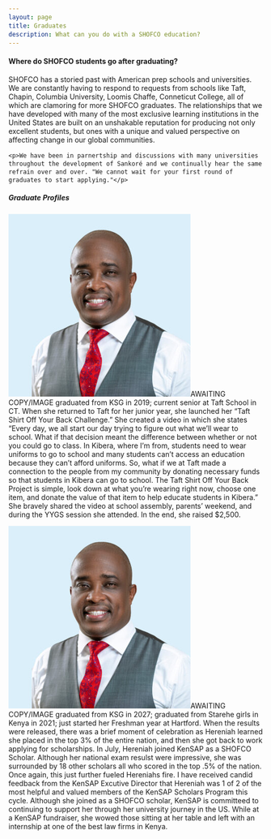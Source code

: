```yaml
---
layout: page
title: Graduates
description: What can you do with a SHOFCO education?
---
```

<section>
	<h4>Where do SHOFCO students go after graduating?</h4>
	<p>SHOFCO has a storied past with American prep schools and universities. We are constantly having to respond to requests from schools like Taft, Chapin, Columbia University, Loomis Chaffe, Conneticut College, all of which are clamoring for more SHOFCO graduates. The relationships that we have developed with many of the most exclusive learning institutions in the United States are built on an unshakable reputation for producing not only excellent students, but ones with a unique and valued perspective on affecting change in our global communities.</p>
    
	<p>We have been in parnertship and discussions with many universities throughout the development of Sankoré and we continually hear the same refrain over and over. "We cannot wait for your first round of graduates to start applying."</p>
</section>
<section>
    <h5>Graduate Profiles</h5>
	<p><span class="image left"><img src="assets/images/demo-profile.jpeg" alt="" /></span>AWAITING COPY/IMAGE graduated from KSG in 2019; current senior at Taft School in CT. When she returned to Taft for her junior year, she launched her “Taft Shirt Off Your Back Challenge.” She created a video in which she states “Every day, we all start our day trying to figure out what we’ll wear to school. What if that decision meant the difference between whether or not you could go to class. In Kibera, where I’m from, students need to wear uniforms to go to school and many students can’t access an education because they can’t afford uniforms. So, what if we at Taft made a connection to the people from my community by donating necessary funds so that students in Kibera can go to school. The Taft Shirt Off Your Back Project is simple, look down at what you’re wearing right now, choose one item, and donate the value of that item to help educate students in Kibera.” She bravely shared the video at school assembly, parents’ weekend, and during the YYGS session she attended. In the end, she raised $2,500.</p>
	<p><span class="image right"><img src="assets/images/demo-profile.jpeg" alt="" /></span>AWAITING COPY/IMAGE graduated from KSG in 2027; graduated from Starehe girls in Kenya in 2021; just started her Freshman year at Hartford. When the results were released, there was a brief moment of celebration as Hereniah learned she placed in the top 3% of the entire nation, and then she got back to work applying for scholarships. In July, Hereniah joined KenSAP as a SHOFCO Scholar. Although her national exam resulst were impressive, she was surrounded by 18 other scholars all who scored in the top .5% of the nation. Once again, this just further fueled Hereniahs fire. I have received candid feedback from the KenSAP Excutive Director that Hereniah was 1 of 2 of the most helpful and valued members of the KenSAP Scholars Program this cycle. Although she joined as a SHOFCO scholar, KenSAP is committeed to continuing to support her through her university journey in the US. While at a KenSAP fundraiser, she wowed those sitting at her table and left with an internship at one of the best law firms in Kenya.</p>
</section>